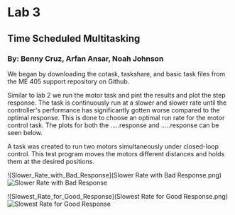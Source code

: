 # Lab 3

## Time Scheduled Multitasking

### By: Benny Cruz, Arfan Ansar, Noah Johnson

We began by downloading the cotask, taskshare, and basic task files
from the ME 405 support repository on Github.

Similar to lab 2 we run the motor task and pint the results and
plot the step response. The task is continuously run at a slower 
and slower rate until the controller's performance has significantly
gotten worse compared to the optimal response. This is done to choose
an optimal run rate for the motor control task. The plots for both
the .....response and .....response can be seen below.

A task was created to run two motors simultaneously under closed-loop
control. This test program moves the motors different distances and holds
them at the desired positions.

![Slower_Rate_with_Bad_Response](Slower Rate with Bad Response.png)
![Slower Rate with Bad Response](https://user-images.githubusercontent.com/123694704/219268876-45f0ce7a-a916-47ad-aac4-bf969f6a9482.png)

![Slowest_Rate_for_Good_Response](Slowest Rate for Good Response.png)
![Slowest Rate for Good Response](https://user-images.githubusercontent.com/123694704/219268935-c93f4b3b-67dd-4689-9a36-fa8834603b16.png)
